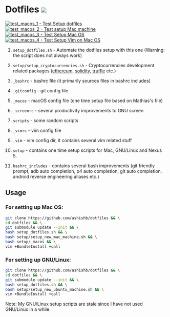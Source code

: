 # Dotfiles [![](https://img.shields.io/badge/Quality-A%2B-brightgreen.svg)](https://img.shields.io/badge/Quality-A%2B-brightgreen.svg)

[![test_macos_1 - Test Setup dotfiles](https://github.com/ashishb/dotfiles/workflows/test_macos_1%20-%20Test%20Setup%20dotfiles/badge.svg)](https://github.com/ashishb/dotfiles/actions)
[![test_macos_2 - Test setup Mac machine](https://github.com/ashishb/dotfiles/workflows/test_macos_2%20-%20Test%20setup%20Mac%20machine/badge.svg)](https://github.com/ashishb/dotfiles/actions)
[![test_macos_3 - Test Setup Mac OS](https://github.com/ashishb/dotfiles/workflows/test_macos_3%20-%20Test%20Setup%20Mac%20OS/badge.svg)](https://github.com/ashishb/dotfiles/actions)
[![test_macos_4 - Test Setup Vim on Mac OS](https://github.com/ashishb/dotfiles/workflows/test_macos_4%20-%20Test%20Setup%20Vim%20on%20Mac%20OS/badge.svg)](https://github.com/ashishb/dotfiles/actions)

1. `setup_dotfiles.sh` - Automate the dotfiles setup with this one (Warning: the
 script does not always work)
 
2. `setup/setup_cryptocurrencies.sh` - Cryptocurrencies development related packages ([ethereum](https://www.ethereum.org/), [solidity](https://solidity.readthedocs.io/en/v0.5.11/), [truffle](https://www.trufflesuite.com/) etc.)

2. `_bashrc` - bashrc file (it primarily sources files in bashrc includes)

3. `_gitconfig` - git config file

4. `_macos` - macOS config file (one time setup file based on Mathias's file)

5. `_screenrc` - several productivity improvements to GNU screen 

6. `scripts` - some random scripts

8. `_vimrc` - vim config file

9. `_vim` - vim config dir, it contains several vim related stuff

10. `setup` - contains one time setup scripts for Mac, GNU/Linux and Nexus 5.

11. `bashrc_includes` - contains several bash improvements (git friendly prompt, adb auto completion, p4 auto completion, git auto completion, android reverse engineering aliases etc.)

## Usage

### For setting up Mac OS:

```bash
git clone https://github.com/ashishb/dotfiles && \
cd dotfiles && \
git submodule update --init && \
bash setup_dotfiles.sh && \
bash setup/setup_new_mac_machine.sh && \
bash setup/_macos && \
vim +BundleInstall +qall
```

### For setting up GNU/Linux:

```bash
git clone https://github.com/ashishb/dotfiles && \
cd dotfiles && \
git submodule update --init && \
bash setup_dotfiles.sh && \
bash setup/setup_new_ubuntu_machine.sh && \
vim +BundleInstall +qall
```

Note: My GNU/Linux setup scripts are stale since I have not used GNU/Linux in a while.
